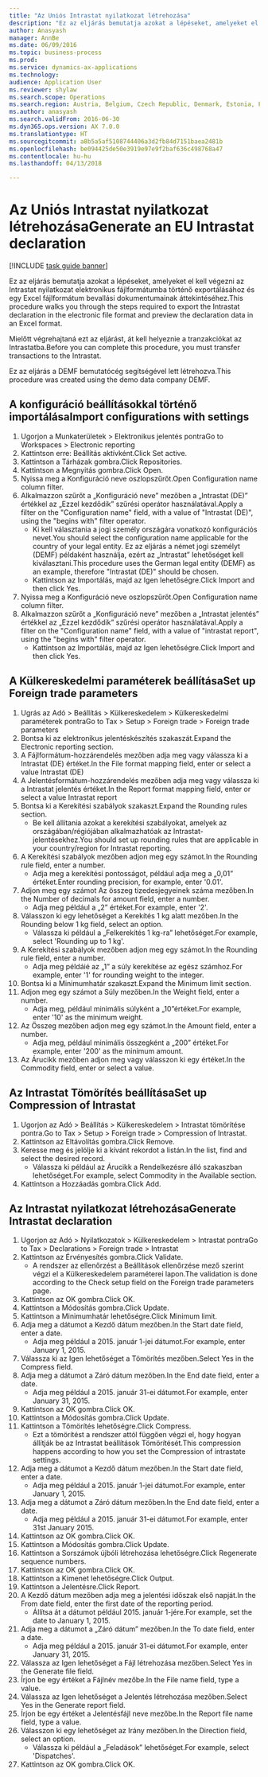 ```yaml
--- 
title: "Az Uniós Intrastat nyilatkozat létrehozása"
description: "Ez az eljárás bemutatja azokat a lépéseket, amelyeket el kell végezni az Intrastat nyilatkozat elektronikus fájlformátumba történő exportálásához és egy Excel fájlformátum bevallási dokumentumainak áttekintéséhez."
author: Anasyash
manager: AnnBe
ms.date: 06/09/2016
ms.topic: business-process
ms.prod: 
ms.service: dynamics-ax-applications
ms.technology: 
audience: Application User
ms.reviewer: shylaw
ms.search.scope: Operations
ms.search.region: Austria, Belgium, Czech Republic, Denmark, Estonia, Finland, France, Germany, Hungary, Ireland, Italy, Latvia, Lithuania, Netherlands, Poland, Spain, Sweden, United Kingdom
ms.author: anasyash
ms.search.validFrom: 2016-06-30
ms.dyn365.ops.version: AX 7.0.0
ms.translationtype: HT
ms.sourcegitcommit: a8b5a5af5108744406a3d2fb84d7151baea2481b
ms.openlocfilehash: be094425de50e3919e97e9f2baf636c498768a47
ms.contentlocale: hu-hu
ms.lasthandoff: 04/13/2018

---
```

# <a name="generate-an-eu-intrastat-declaration"></a><span data-ttu-id="0b2ca-103">Az Uniós Intrastat nyilatkozat létrehozása</span><span class="sxs-lookup"><span data-stu-id="0b2ca-103">Generate an EU Intrastat declaration</span></span>

[!INCLUDE [task guide banner](../../includes/task-guide-banner.md)]

<span data-ttu-id="0b2ca-104">Ez az eljárás bemutatja azokat a lépéseket, amelyeket el kell végezni az Intrastat nyilatkozat elektronikus fájlformátumba történő exportálásához és egy Excel fájlformátum bevallási dokumentumainak áttekintéséhez.</span><span class="sxs-lookup"><span data-stu-id="0b2ca-104">This procedure walks you through the steps required to export the Intrastat declaration in the electronic file format and preview the declaration data in an Excel format.</span></span> 

<span data-ttu-id="0b2ca-105">Mielőtt végrehajtaná ezt az eljárást, át kell helyeznie a tranzakciókat az Intrastatba.</span><span class="sxs-lookup"><span data-stu-id="0b2ca-105">Before you can complete this procedure, you must transfer transactions to the Intrastat.</span></span> 

<span data-ttu-id="0b2ca-106">Ez az eljárás a DEMF bemutatócég segítségével lett létrehozva.</span><span class="sxs-lookup"><span data-stu-id="0b2ca-106">This procedure was created using the demo data company DEMF.</span></span>


## <a name="import-configurations-with-settings"></a><span data-ttu-id="0b2ca-107">A konfiguráció beállításokkal történő importálása</span><span class="sxs-lookup"><span data-stu-id="0b2ca-107">Import configurations with settings</span></span>
1. <span data-ttu-id="0b2ca-108">Ugorjon a Munkaterületek > Elektronikus jelentés pontra</span><span class="sxs-lookup"><span data-stu-id="0b2ca-108">Go to Workspaces > Electronic reporting</span></span>
2. <span data-ttu-id="0b2ca-109">Kattintson erre: Beállítás aktívként.</span><span class="sxs-lookup"><span data-stu-id="0b2ca-109">Click Set active.</span></span>
3. <span data-ttu-id="0b2ca-110">Kattintson a Tárházak gombra.</span><span class="sxs-lookup"><span data-stu-id="0b2ca-110">Click Repositories.</span></span>
4. <span data-ttu-id="0b2ca-111">Kattintson a Megnyitás gombra.</span><span class="sxs-lookup"><span data-stu-id="0b2ca-111">Click Open.</span></span>
5. <span data-ttu-id="0b2ca-112">Nyissa meg a Konfiguráció neve oszlopszűrőt.</span><span class="sxs-lookup"><span data-stu-id="0b2ca-112">Open Configuration name column filter.</span></span>
6. <span data-ttu-id="0b2ca-113">Alkalmazzon szűrőt a „Konfiguráció neve” mezőben a „Intrastat (DE)” értékkel az „Ezzel kezdődik” szűrési operátor használatával.</span><span class="sxs-lookup"><span data-stu-id="0b2ca-113">Apply a filter on the "Configuration name" field, with a value of "Intrastat (DE)", using the "begins with" filter operator.</span></span>
    * <span data-ttu-id="0b2ca-114">Ki kell választania a jogi személy országára vonatkozó konfigurációs nevet.</span><span class="sxs-lookup"><span data-stu-id="0b2ca-114">You should select the configuration name applicable for the country of your legal entity.</span></span> <span data-ttu-id="0b2ca-115">Ez az eljárás a német jogi személyt (DEMF) példaként használja, ezért az „Intrastat” lehetőséget kell kiválasztani.</span><span class="sxs-lookup"><span data-stu-id="0b2ca-115">This procedure uses the German legal entity (DEMF) as an example, therefore "Intrastat (DE)" should be chosen.</span></span>  
    * <span data-ttu-id="0b2ca-116">Kattintson az Importálás, majd az Igen lehetőségre.</span><span class="sxs-lookup"><span data-stu-id="0b2ca-116">Click Import and then click Yes.</span></span>  
7. <span data-ttu-id="0b2ca-117">Nyissa meg a Konfiguráció neve oszlopszűrőt.</span><span class="sxs-lookup"><span data-stu-id="0b2ca-117">Open Configuration name column filter.</span></span>
8. <span data-ttu-id="0b2ca-118">Alkalmazzon szűrőt a „Konfiguráció neve” mezőben a „Intrastat jelentés” értékkel az „Ezzel kezdődik” szűrési operátor használatával.</span><span class="sxs-lookup"><span data-stu-id="0b2ca-118">Apply a filter on the "Configuration name" field, with a value of "intrastat report", using the "begins with" filter operator.</span></span>
    * <span data-ttu-id="0b2ca-119">Kattintson az Importálás, majd az Igen lehetőségre.</span><span class="sxs-lookup"><span data-stu-id="0b2ca-119">Click Import and then click Yes.</span></span>  

## <a name="set-up-foreign-trade-parameters"></a><span data-ttu-id="0b2ca-120">A Külkereskedelmi paraméterek beállítása</span><span class="sxs-lookup"><span data-stu-id="0b2ca-120">Set up Foreign trade parameters</span></span>
1. <span data-ttu-id="0b2ca-121">Ugrás az Adó > Beállítás > Külkereskedelem > Külkereskedelmi paraméterek pontra</span><span class="sxs-lookup"><span data-stu-id="0b2ca-121">Go to Tax > Setup > Foreign trade > Foreign trade parameters</span></span>
2. <span data-ttu-id="0b2ca-122">Bontsa ki az elektronikus jelentéskészítés szakaszát.</span><span class="sxs-lookup"><span data-stu-id="0b2ca-122">Expand the Electronic reporting section.</span></span>
3. <span data-ttu-id="0b2ca-123">A Fájlformátum-hozzárendelés mezőben adja meg vagy válassza ki a Intrastat (DE) értéket.</span><span class="sxs-lookup"><span data-stu-id="0b2ca-123">In the File format mapping field, enter or select a value Intrastat (DE)</span></span>
4. <span data-ttu-id="0b2ca-124">A Jelentésformátum-hozzárendelés mezőben adja meg vagy válassza ki a Intrastat jelentés értéket.</span><span class="sxs-lookup"><span data-stu-id="0b2ca-124">In the Report format mapping field, enter or select a value Intrastat report</span></span>
5. <span data-ttu-id="0b2ca-125">Bontsa ki a Kerekítési szabályok szakaszt.</span><span class="sxs-lookup"><span data-stu-id="0b2ca-125">Expand the Rounding rules section.</span></span>
    * <span data-ttu-id="0b2ca-126">Be kell állítania azokat a kerekítési szabályokat, amelyek az országában/régiójában alkalmazhatóak az Intrastat-jelentésekhez.</span><span class="sxs-lookup"><span data-stu-id="0b2ca-126">You should set up rounding rules that are applicable in your country/region for Intrastat reporting.</span></span>  
6. <span data-ttu-id="0b2ca-127">A Kerekítési szabályok mezőben adjon meg egy számot.</span><span class="sxs-lookup"><span data-stu-id="0b2ca-127">In the Rounding rule field, enter a number.</span></span>
    * <span data-ttu-id="0b2ca-128">Adja meg a kerekítési pontosságot, például adja meg a „0,01” értéket.</span><span class="sxs-lookup"><span data-stu-id="0b2ca-128">Enter rounding precision, for example, enter '0.01'.</span></span>  
7. <span data-ttu-id="0b2ca-129">Adjon meg egy számot Az összeg tizedesjegyeinek száma mezőben.</span><span class="sxs-lookup"><span data-stu-id="0b2ca-129">In the Number of decimals for amount field, enter a number.</span></span>
    * <span data-ttu-id="0b2ca-130">Adja meg például a „2” értéket.</span><span class="sxs-lookup"><span data-stu-id="0b2ca-130">For example, enter '2'.</span></span>  
8. <span data-ttu-id="0b2ca-131">Válasszon ki egy lehetőséget a Kerekítés 1 kg alatt mezőben.</span><span class="sxs-lookup"><span data-stu-id="0b2ca-131">In the Rounding below 1 kg field, select an option.</span></span>
    * <span data-ttu-id="0b2ca-132">Válassza ki például a „Felkerekítés 1 kg-ra” lehetőséget.</span><span class="sxs-lookup"><span data-stu-id="0b2ca-132">For example, select 'Rounding up to 1 kg'.</span></span>  
9. <span data-ttu-id="0b2ca-133">A Kerekítési szabályok mezőben adjon meg egy számot.</span><span class="sxs-lookup"><span data-stu-id="0b2ca-133">In the Rounding rule field, enter a number.</span></span>
    * <span data-ttu-id="0b2ca-134">Adja meg példáié az „1” a súly kerekítése az egész számhoz.</span><span class="sxs-lookup"><span data-stu-id="0b2ca-134">For example, enter '1' for rounding weight to the integer.</span></span>  
10. <span data-ttu-id="0b2ca-135">Bontsa ki a Minimumhatár szakaszt.</span><span class="sxs-lookup"><span data-stu-id="0b2ca-135">Expand the Minimum limit section.</span></span>
11. <span data-ttu-id="0b2ca-136">Adjon meg egy számot a Súly mezőben.</span><span class="sxs-lookup"><span data-stu-id="0b2ca-136">In the Weight field, enter a number.</span></span>
    * <span data-ttu-id="0b2ca-137">Adja meg, például minimális súlyként a „10”értéket.</span><span class="sxs-lookup"><span data-stu-id="0b2ca-137">For example, enter '10' as the minimum weight.</span></span>  
12. <span data-ttu-id="0b2ca-138">Az Összeg mezőben adjon meg egy számot.</span><span class="sxs-lookup"><span data-stu-id="0b2ca-138">In the Amount field, enter a number.</span></span>
    * <span data-ttu-id="0b2ca-139">Adja meg, például minimális összegként a „200” értéket.</span><span class="sxs-lookup"><span data-stu-id="0b2ca-139">For example, enter '200' as the minimum amount.</span></span>  
13. <span data-ttu-id="0b2ca-140">Az Árucikk mezőben adjon meg vagy válasszon ki egy értéket.</span><span class="sxs-lookup"><span data-stu-id="0b2ca-140">In the Commodity field, enter or select a value.</span></span>

## <a name="set-up-compression-of-intrastat"></a><span data-ttu-id="0b2ca-141">Az Intrastat Tömörítés beállítása</span><span class="sxs-lookup"><span data-stu-id="0b2ca-141">Set up Compression of Intrastat</span></span>
1. <span data-ttu-id="0b2ca-142">Ugorjon az Adó > Beállítás > Külkereskedelem > Intrastat tömörítése pontra.</span><span class="sxs-lookup"><span data-stu-id="0b2ca-142">Go to Tax > Setup > Foreign trade > Compression of Intrastat.</span></span>
2. <span data-ttu-id="0b2ca-143">Kattintson az Eltávolítás gombra.</span><span class="sxs-lookup"><span data-stu-id="0b2ca-143">Click Remove.</span></span>
3. <span data-ttu-id="0b2ca-144">Keresse meg és jelölje ki a kívánt rekordot a listán.</span><span class="sxs-lookup"><span data-stu-id="0b2ca-144">In the list, find and select the desired record.</span></span>
    * <span data-ttu-id="0b2ca-145">Válassza ki például az Árucikk a Rendelkezésre álló szakaszban lehetőséget.</span><span class="sxs-lookup"><span data-stu-id="0b2ca-145">For example, select Commodity in the Available section.</span></span>  
4. <span data-ttu-id="0b2ca-146">Kattintson a Hozzáadás gombra.</span><span class="sxs-lookup"><span data-stu-id="0b2ca-146">Click Add.</span></span>

## <a name="generate-intrastat-declaration"></a><span data-ttu-id="0b2ca-147">Az Intrastat nyilatkozat létrehozása</span><span class="sxs-lookup"><span data-stu-id="0b2ca-147">Generate Intrastat declaration</span></span>
1. <span data-ttu-id="0b2ca-148">Ugorjon az Adó > Nyilatkozatok > Külkereskedelem > Intrastat pontra</span><span class="sxs-lookup"><span data-stu-id="0b2ca-148">Go to Tax > Declarations > Foreign trade > Intrastat</span></span>
2. <span data-ttu-id="0b2ca-149">Kattintson az Érvényesítés gombra.</span><span class="sxs-lookup"><span data-stu-id="0b2ca-149">Click Validate.</span></span>
    * <span data-ttu-id="0b2ca-150">A rendszer az ellenőrzést a Beállítások ellenőrzése mező szerint végzi el a Külkereskedelem paraméterei lapon.</span><span class="sxs-lookup"><span data-stu-id="0b2ca-150">The validation is done according to the Check setup field on the Foreign trade parameters page.</span></span>  
3. <span data-ttu-id="0b2ca-151">Kattintson az OK gombra.</span><span class="sxs-lookup"><span data-stu-id="0b2ca-151">Click OK.</span></span>
4. <span data-ttu-id="0b2ca-152">Kattintson a Módosítás gombra.</span><span class="sxs-lookup"><span data-stu-id="0b2ca-152">Click Update.</span></span>
5. <span data-ttu-id="0b2ca-153">Kattintson a Minimumhatár lehetőségre.</span><span class="sxs-lookup"><span data-stu-id="0b2ca-153">Click Minimum limit.</span></span>
6. <span data-ttu-id="0b2ca-154">Adja meg a dátumot a Kezdő dátum mezőben.</span><span class="sxs-lookup"><span data-stu-id="0b2ca-154">In the Start date field, enter a date.</span></span>
    * <span data-ttu-id="0b2ca-155">Adja meg például a 2015. január 1-jei dátumot.</span><span class="sxs-lookup"><span data-stu-id="0b2ca-155">For example, enter January 1, 2015.</span></span>  
7. <span data-ttu-id="0b2ca-156">Válassza ki az Igen lehetőséget a Tömörítés mezőben.</span><span class="sxs-lookup"><span data-stu-id="0b2ca-156">Select Yes in the Compress field.</span></span>
8. <span data-ttu-id="0b2ca-157">Adja meg a dátumot a Záró dátum mezőben.</span><span class="sxs-lookup"><span data-stu-id="0b2ca-157">In the End date field, enter a date.</span></span>
    * <span data-ttu-id="0b2ca-158">Adja meg például a 2015. január 31-ei dátumot.</span><span class="sxs-lookup"><span data-stu-id="0b2ca-158">For example, enter January 31, 2015.</span></span>  
9. <span data-ttu-id="0b2ca-159">Kattintson az OK gombra.</span><span class="sxs-lookup"><span data-stu-id="0b2ca-159">Click OK.</span></span>
10. <span data-ttu-id="0b2ca-160">Kattintson a Módosítás gombra.</span><span class="sxs-lookup"><span data-stu-id="0b2ca-160">Click Update.</span></span>
11. <span data-ttu-id="0b2ca-161">Kattintson a Tömörítés lehetőségre.</span><span class="sxs-lookup"><span data-stu-id="0b2ca-161">Click Compress.</span></span>
    * <span data-ttu-id="0b2ca-162">Ezt a tömörítést a rendszer attól függően végzi el, hogy hogyan állítják be az Intrastat beállítások Tömörítését.</span><span class="sxs-lookup"><span data-stu-id="0b2ca-162">This compression happens according to how you set the Compression of intrastate settings.</span></span>  
12. <span data-ttu-id="0b2ca-163">Adja meg a dátumot a Kezdő dátum mezőben.</span><span class="sxs-lookup"><span data-stu-id="0b2ca-163">In the Start date field, enter a date.</span></span>
    * <span data-ttu-id="0b2ca-164">Adja meg például a 2015. január 1-jei dátumot.</span><span class="sxs-lookup"><span data-stu-id="0b2ca-164">For example, enter January 1, 2015.</span></span>  
13. <span data-ttu-id="0b2ca-165">Adja meg a dátumot a Záró dátum mezőben.</span><span class="sxs-lookup"><span data-stu-id="0b2ca-165">In the End date field, enter a date.</span></span>
    * <span data-ttu-id="0b2ca-166">Adja meg például a 2015. január 31-ei dátumot.</span><span class="sxs-lookup"><span data-stu-id="0b2ca-166">For example, enter 31st January 2015.</span></span>  
14. <span data-ttu-id="0b2ca-167">Kattintson az OK gombra.</span><span class="sxs-lookup"><span data-stu-id="0b2ca-167">Click OK.</span></span>
15. <span data-ttu-id="0b2ca-168">Kattintson a Módosítás gombra.</span><span class="sxs-lookup"><span data-stu-id="0b2ca-168">Click Update.</span></span>
16. <span data-ttu-id="0b2ca-169">Kattintson a Sorszámok újbóli létrehozása lehetőségre.</span><span class="sxs-lookup"><span data-stu-id="0b2ca-169">Click Regenerate sequence numbers.</span></span>
17. <span data-ttu-id="0b2ca-170">Kattintson az OK gombra.</span><span class="sxs-lookup"><span data-stu-id="0b2ca-170">Click OK.</span></span>
18. <span data-ttu-id="0b2ca-171">Kattintson a Kimenet lehetőségre.</span><span class="sxs-lookup"><span data-stu-id="0b2ca-171">Click Output.</span></span>
19. <span data-ttu-id="0b2ca-172">Kattintson a Jelentésre.</span><span class="sxs-lookup"><span data-stu-id="0b2ca-172">Click Report.</span></span>
20. <span data-ttu-id="0b2ca-173">A Kezdő dátum mezőben adja meg a jelentési időszak első napját.</span><span class="sxs-lookup"><span data-stu-id="0b2ca-173">In the From date field, enter the first date of the reporting period.</span></span>
    * <span data-ttu-id="0b2ca-174">Állítsa át a dátumot például 2015. január 1-jére.</span><span class="sxs-lookup"><span data-stu-id="0b2ca-174">For example, set the date to January 1, 2015.</span></span>  
21. <span data-ttu-id="0b2ca-175">Adja meg a dátumot a „Záró dátum” mezőben.</span><span class="sxs-lookup"><span data-stu-id="0b2ca-175">In the To date field, enter a date.</span></span>
    * <span data-ttu-id="0b2ca-176">Adja meg például a 2015. január 31-ei dátumot.</span><span class="sxs-lookup"><span data-stu-id="0b2ca-176">For example, enter January 31, 2015.</span></span>  
22. <span data-ttu-id="0b2ca-177">Válassza az Igen lehetőséget a Fájl létrehozása mezőben.</span><span class="sxs-lookup"><span data-stu-id="0b2ca-177">Select Yes in the Generate file field.</span></span>
23. <span data-ttu-id="0b2ca-178">Írjon be egy értéket a Fájlnév mezőbe.</span><span class="sxs-lookup"><span data-stu-id="0b2ca-178">In the File name field, type a value.</span></span>
24. <span data-ttu-id="0b2ca-179">Válassza az Igen lehetőséget a Jelentés létrehozása mezőben.</span><span class="sxs-lookup"><span data-stu-id="0b2ca-179">Select Yes in the Generate report field.</span></span>
25. <span data-ttu-id="0b2ca-180">Írjon be egy értéket a Jelentésfájl neve mezőbe.</span><span class="sxs-lookup"><span data-stu-id="0b2ca-180">In the Report file name field, type a value.</span></span>
26. <span data-ttu-id="0b2ca-181">Válasszon ki egy lehetőséget az Irány mezőben.</span><span class="sxs-lookup"><span data-stu-id="0b2ca-181">In the Direction field, select an option.</span></span>
    * <span data-ttu-id="0b2ca-182">Válassza ki például a „Feladások” lehetőséget.</span><span class="sxs-lookup"><span data-stu-id="0b2ca-182">For example, select 'Dispatches'.</span></span>  
27. <span data-ttu-id="0b2ca-183">Kattintson az OK gombra.</span><span class="sxs-lookup"><span data-stu-id="0b2ca-183">Click OK.</span></span>


